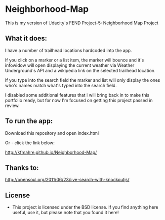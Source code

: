 # Neighborhood-Map
This is my version of Udacity's FEND Project-5: Neighborhood Map Project

## What it does:
I have a number of trailhead locations hardcoded into the app.

If you click on a marker or a list item, the marker will bounce and it's infowidow will open displaying the current weather via Weather Underground's API and a wikipedia link on the selected trailhead location.

If you type into the search field the marker and list will only display the ones who's names match what's typed into the search field.

I disabled some additional features that I will bring back in to make this portfolio ready, but for now I'm focused on getting this project passed in review.

## To run the app:

Download this repository and open index.html

Or - click the link below:

http://kfmahre.github.io/Neighborhood-Map/

## Thanks to:
http://opensoul.org/2011/06/23/live-search-with-knockoutjs/


License
-------

- This project is licensed under the BSD license. If you find anything here useful, use it, but please note that you found it here!
